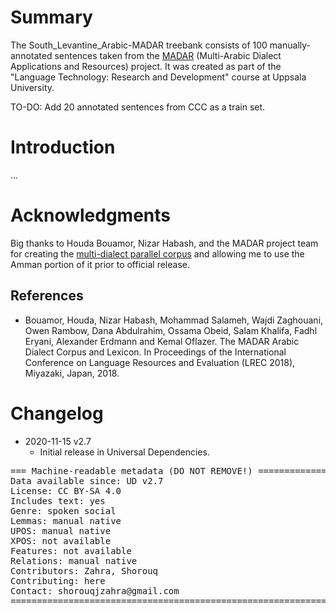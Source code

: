 # Summary

The South_Levantine_Arabic-MADAR treebank consists of 100 manually-annotated sentences taken from the [MADAR](https://camel.abudhabi.nyu.edu/madar/) (Multi-Arabic Dialect Applications and Resources) project. It was created as part of the "Language Technology: Research and Development" course at Uppsala University. 

TO-DO: Add 20 annotated sentences from CCC as a train set.

# Introduction

...


# Acknowledgments

Big thanks to Houda Bouamor, Nizar Habash, and the MADAR project team for creating the [multi-dialect parallel corpus](https://camel.abudhabi.nyu.edu/madar-parallel-corpus/) and allowing me to use the Amman portion of it prior to official release. 

## References

* Bouamor, Houda, Nizar Habash, Mohammad Salameh, Wajdi Zaghouani, Owen Rambow, Dana Abdulrahim, Ossama Obeid, Salam Khalifa, Fadhl Eryani, Alexander Erdmann and Kemal Oflazer. The MADAR Arabic Dialect Corpus and Lexicon. In Proceedings of the International Conference on Language Resources and Evaluation (LREC 2018), Miyazaki, Japan, 2018.


# Changelog

* 2020-11-15 v2.7
  * Initial release in Universal Dependencies.

<pre>
=== Machine-readable metadata (DO NOT REMOVE!) ================================
Data available since: UD v2.7
License: CC BY-SA 4.0
Includes text: yes
Genre: spoken social
Lemmas: manual native
UPOS: manual native
XPOS: not available
Features: not available
Relations: manual native
Contributors: Zahra, Shorouq
Contributing: here
Contact: shorouqjzahra@gmail.com
===============================================================================
</pre>
